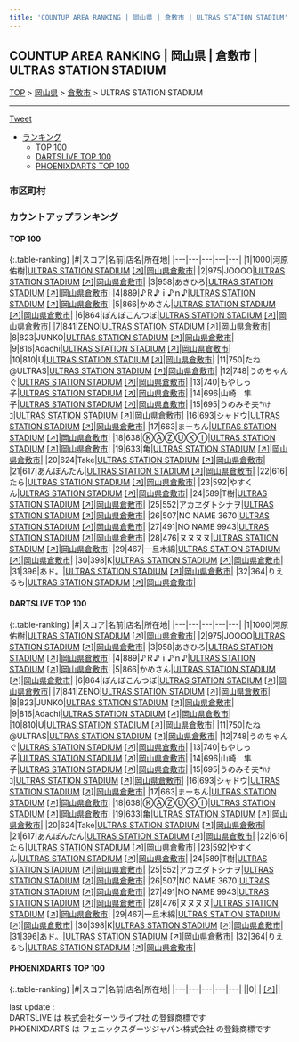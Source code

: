```yaml
---
title: 'COUNTUP AREA RANKING | 岡山県 | 倉敷市 | ULTRAS STATION STADIUM'
---
```

## COUNTUP AREA RANKING | 岡山県 | 倉敷市 | ULTRAS STATION STADIUM

[TOP](/darts/rank/) > [岡山県](/darts/rank/岡山県/) > [倉敷市](/darts/rank/岡山県/倉敷市/) > ULTRAS STATION STADIUM

___

<a href="https://twitter.com/share?ref_src=twsrc%5Etfw" data-text="COUNTUP AREA RANKING | 岡山県倉敷市ULTRAS STATION STADIUM" class="twitter-share-button" data-hashtags="DARTSLIVE,PHOENIXDARTS,darts,ダーツ" data-show-count="false">Tweet</a>

* [ランキング](#カウントアップランキング)
    * [TOP 100](#top-100)
    * [DARTSLIVE TOP 100](#dartslive-top-100)
    * [PHOENIXDARTS TOP 100](#phoenixdarts-top-100)

### 市区町村

<ul>

</ul>

### カウントアップランキング

#### TOP 100



{:.table-ranking}
|#|スコア|名前|店名|所在地|
|---|---|---|---|---|
|1|1000|<span class="rank-name-dl">河原佑樹</span>|<a href="/darts/rank/shops/8de5962e16d362a5a3f63593b5358cc4.html">ULTRAS STATION STADIUM</a> <a href="https://search.dartslive.com/jp/shop/8de5962e16d362a5a3f63593b5358cc4">[↗]</a>|<a href="/darts/rank/岡山県/倉敷市">岡山県倉敷市</a>|
|2|975|<span class="rank-name-dl">JOOOO</span>|<a href="/darts/rank/shops/8de5962e16d362a5a3f63593b5358cc4.html">ULTRAS STATION STADIUM</a> <a href="https://search.dartslive.com/jp/shop/8de5962e16d362a5a3f63593b5358cc4">[↗]</a>|<a href="/darts/rank/岡山県/倉敷市">岡山県倉敷市</a>|
|3|958|<span class="rank-name-dl">あきひろ</span>|<a href="/darts/rank/shops/8de5962e16d362a5a3f63593b5358cc4.html">ULTRAS STATION STADIUM</a> <a href="https://search.dartslive.com/jp/shop/8de5962e16d362a5a3f63593b5358cc4">[↗]</a>|<a href="/darts/rank/岡山県/倉敷市">岡山県倉敷市</a>|
|4|889|<span class="rank-name-dl">♪Ｒ♪ｉ♪ｎ♪</span>|<a href="/darts/rank/shops/8de5962e16d362a5a3f63593b5358cc4.html">ULTRAS STATION STADIUM</a> <a href="https://search.dartslive.com/jp/shop/8de5962e16d362a5a3f63593b5358cc4">[↗]</a>|<a href="/darts/rank/岡山県/倉敷市">岡山県倉敷市</a>|
|5|866|<span class="rank-name-dl">かめさん</span>|<a href="/darts/rank/shops/8de5962e16d362a5a3f63593b5358cc4.html">ULTRAS STATION STADIUM</a> <a href="https://search.dartslive.com/jp/shop/8de5962e16d362a5a3f63593b5358cc4">[↗]</a>|<a href="/darts/rank/岡山県/倉敷市">岡山県倉敷市</a>|
|6|864|<span class="rank-name-dl">ぽんぽこんつぼ</span>|<a href="/darts/rank/shops/8de5962e16d362a5a3f63593b5358cc4.html">ULTRAS STATION STADIUM</a> <a href="https://search.dartslive.com/jp/shop/8de5962e16d362a5a3f63593b5358cc4">[↗]</a>|<a href="/darts/rank/岡山県/倉敷市">岡山県倉敷市</a>|
|7|841|<span class="rank-name-dl">ZENO</span>|<a href="/darts/rank/shops/8de5962e16d362a5a3f63593b5358cc4.html">ULTRAS STATION STADIUM</a> <a href="https://search.dartslive.com/jp/shop/8de5962e16d362a5a3f63593b5358cc4">[↗]</a>|<a href="/darts/rank/岡山県/倉敷市">岡山県倉敷市</a>|
|8|823|<span class="rank-name-dl">JUNKO</span>|<a href="/darts/rank/shops/8de5962e16d362a5a3f63593b5358cc4.html">ULTRAS STATION STADIUM</a> <a href="https://search.dartslive.com/jp/shop/8de5962e16d362a5a3f63593b5358cc4">[↗]</a>|<a href="/darts/rank/岡山県/倉敷市">岡山県倉敷市</a>|
|9|816|<span class="rank-name-dl">Adachi</span>|<a href="/darts/rank/shops/8de5962e16d362a5a3f63593b5358cc4.html">ULTRAS STATION STADIUM</a> <a href="https://search.dartslive.com/jp/shop/8de5962e16d362a5a3f63593b5358cc4">[↗]</a>|<a href="/darts/rank/岡山県/倉敷市">岡山県倉敷市</a>|
|10|810|<span class="rank-name-dl">U</span>|<a href="/darts/rank/shops/8de5962e16d362a5a3f63593b5358cc4.html">ULTRAS STATION STADIUM</a> <a href="https://search.dartslive.com/jp/shop/8de5962e16d362a5a3f63593b5358cc4">[↗]</a>|<a href="/darts/rank/岡山県/倉敷市">岡山県倉敷市</a>|
|11|750|<span class="rank-name-dl">たね@ULTRAS</span>|<a href="/darts/rank/shops/8de5962e16d362a5a3f63593b5358cc4.html">ULTRAS STATION STADIUM</a> <a href="https://search.dartslive.com/jp/shop/8de5962e16d362a5a3f63593b5358cc4">[↗]</a>|<a href="/darts/rank/岡山県/倉敷市">岡山県倉敷市</a>|
|12|748|<span class="rank-name-dl">うのちゃんぐ</span>|<a href="/darts/rank/shops/8de5962e16d362a5a3f63593b5358cc4.html">ULTRAS STATION STADIUM</a> <a href="https://search.dartslive.com/jp/shop/8de5962e16d362a5a3f63593b5358cc4">[↗]</a>|<a href="/darts/rank/岡山県/倉敷市">岡山県倉敷市</a>|
|13|740|<span class="rank-name-dl">もやしっ子</span>|<a href="/darts/rank/shops/8de5962e16d362a5a3f63593b5358cc4.html">ULTRAS STATION STADIUM</a> <a href="https://search.dartslive.com/jp/shop/8de5962e16d362a5a3f63593b5358cc4">[↗]</a>|<a href="/darts/rank/岡山県/倉敷市">岡山県倉敷市</a>|
|14|696|<span class="rank-name-dl">山崎　隼子</span>|<a href="/darts/rank/shops/8de5962e16d362a5a3f63593b5358cc4.html">ULTRAS STATION STADIUM</a> <a href="https://search.dartslive.com/jp/shop/8de5962e16d362a5a3f63593b5358cc4">[↗]</a>|<a href="/darts/rank/岡山県/倉敷市">岡山県倉敷市</a>|
|15|695|<span class="rank-name-dl">うのみそ夫*ﾊﾅｺ</span>|<a href="/darts/rank/shops/8de5962e16d362a5a3f63593b5358cc4.html">ULTRAS STATION STADIUM</a> <a href="https://search.dartslive.com/jp/shop/8de5962e16d362a5a3f63593b5358cc4">[↗]</a>|<a href="/darts/rank/岡山県/倉敷市">岡山県倉敷市</a>|
|16|693|<span class="rank-name-dl">シャドウ</span>|<a href="/darts/rank/shops/8de5962e16d362a5a3f63593b5358cc4.html">ULTRAS STATION STADIUM</a> <a href="https://search.dartslive.com/jp/shop/8de5962e16d362a5a3f63593b5358cc4">[↗]</a>|<a href="/darts/rank/岡山県/倉敷市">岡山県倉敷市</a>|
|17|663|<span class="rank-name-dl">まーちん</span>|<a href="/darts/rank/shops/8de5962e16d362a5a3f63593b5358cc4.html">ULTRAS STATION STADIUM</a> <a href="https://search.dartslive.com/jp/shop/8de5962e16d362a5a3f63593b5358cc4">[↗]</a>|<a href="/darts/rank/岡山県/倉敷市">岡山県倉敷市</a>|
|18|638|<span class="rank-name-dl">ⓀⒶⓏⓊⓀⒾ</span>|<a href="/darts/rank/shops/8de5962e16d362a5a3f63593b5358cc4.html">ULTRAS STATION STADIUM</a> <a href="https://search.dartslive.com/jp/shop/8de5962e16d362a5a3f63593b5358cc4">[↗]</a>|<a href="/darts/rank/岡山県/倉敷市">岡山県倉敷市</a>|
|19|633|<span class="rank-name-dl">亀</span>|<a href="/darts/rank/shops/8de5962e16d362a5a3f63593b5358cc4.html">ULTRAS STATION STADIUM</a> <a href="https://search.dartslive.com/jp/shop/8de5962e16d362a5a3f63593b5358cc4">[↗]</a>|<a href="/darts/rank/岡山県/倉敷市">岡山県倉敷市</a>|
|20|624|<span class="rank-name-dl">Take</span>|<a href="/darts/rank/shops/8de5962e16d362a5a3f63593b5358cc4.html">ULTRAS STATION STADIUM</a> <a href="https://search.dartslive.com/jp/shop/8de5962e16d362a5a3f63593b5358cc4">[↗]</a>|<a href="/darts/rank/岡山県/倉敷市">岡山県倉敷市</a>|
|21|617|<span class="rank-name-dl">あんぽんたん</span>|<a href="/darts/rank/shops/8de5962e16d362a5a3f63593b5358cc4.html">ULTRAS STATION STADIUM</a> <a href="https://search.dartslive.com/jp/shop/8de5962e16d362a5a3f63593b5358cc4">[↗]</a>|<a href="/darts/rank/岡山県/倉敷市">岡山県倉敷市</a>|
|22|616|<span class="rank-name-dl">たら</span>|<a href="/darts/rank/shops/8de5962e16d362a5a3f63593b5358cc4.html">ULTRAS STATION STADIUM</a> <a href="https://search.dartslive.com/jp/shop/8de5962e16d362a5a3f63593b5358cc4">[↗]</a>|<a href="/darts/rank/岡山県/倉敷市">岡山県倉敷市</a>|
|23|592|<span class="rank-name-dl">やすくん</span>|<a href="/darts/rank/shops/8de5962e16d362a5a3f63593b5358cc4.html">ULTRAS STATION STADIUM</a> <a href="https://search.dartslive.com/jp/shop/8de5962e16d362a5a3f63593b5358cc4">[↗]</a>|<a href="/darts/rank/岡山県/倉敷市">岡山県倉敷市</a>|
|24|589|<span class="rank-name-dl">T樹</span>|<a href="/darts/rank/shops/8de5962e16d362a5a3f63593b5358cc4.html">ULTRAS STATION STADIUM</a> <a href="https://search.dartslive.com/jp/shop/8de5962e16d362a5a3f63593b5358cc4">[↗]</a>|<a href="/darts/rank/岡山県/倉敷市">岡山県倉敷市</a>|
|25|552|<span class="rank-name-dl">アカヱダトシナヲ</span>|<a href="/darts/rank/shops/8de5962e16d362a5a3f63593b5358cc4.html">ULTRAS STATION STADIUM</a> <a href="https://search.dartslive.com/jp/shop/8de5962e16d362a5a3f63593b5358cc4">[↗]</a>|<a href="/darts/rank/岡山県/倉敷市">岡山県倉敷市</a>|
|26|507|<span class="rank-name-dl">NO NAME 3670</span>|<a href="/darts/rank/shops/8de5962e16d362a5a3f63593b5358cc4.html">ULTRAS STATION STADIUM</a> <a href="https://search.dartslive.com/jp/shop/8de5962e16d362a5a3f63593b5358cc4">[↗]</a>|<a href="/darts/rank/岡山県/倉敷市">岡山県倉敷市</a>|
|27|491|<span class="rank-name-dl">NO NAME 9943</span>|<a href="/darts/rank/shops/8de5962e16d362a5a3f63593b5358cc4.html">ULTRAS STATION STADIUM</a> <a href="https://search.dartslive.com/jp/shop/8de5962e16d362a5a3f63593b5358cc4">[↗]</a>|<a href="/darts/rank/岡山県/倉敷市">岡山県倉敷市</a>|
|28|476|<span class="rank-name-dl">ヌヌヌヌ</span>|<a href="/darts/rank/shops/8de5962e16d362a5a3f63593b5358cc4.html">ULTRAS STATION STADIUM</a> <a href="https://search.dartslive.com/jp/shop/8de5962e16d362a5a3f63593b5358cc4">[↗]</a>|<a href="/darts/rank/岡山県/倉敷市">岡山県倉敷市</a>|
|29|467|<span class="rank-name-dl">一旦木綿</span>|<a href="/darts/rank/shops/8de5962e16d362a5a3f63593b5358cc4.html">ULTRAS STATION STADIUM</a> <a href="https://search.dartslive.com/jp/shop/8de5962e16d362a5a3f63593b5358cc4">[↗]</a>|<a href="/darts/rank/岡山県/倉敷市">岡山県倉敷市</a>|
|30|398|<span class="rank-name-dl">K</span>|<a href="/darts/rank/shops/8de5962e16d362a5a3f63593b5358cc4.html">ULTRAS STATION STADIUM</a> <a href="https://search.dartslive.com/jp/shop/8de5962e16d362a5a3f63593b5358cc4">[↗]</a>|<a href="/darts/rank/岡山県/倉敷市">岡山県倉敷市</a>|
|31|396|<span class="rank-name-dl">あド。</span>|<a href="/darts/rank/shops/8de5962e16d362a5a3f63593b5358cc4.html">ULTRAS STATION STADIUM</a> <a href="https://search.dartslive.com/jp/shop/8de5962e16d362a5a3f63593b5358cc4">[↗]</a>|<a href="/darts/rank/岡山県/倉敷市">岡山県倉敷市</a>|
|32|364|<span class="rank-name-dl">りえるも</span>|<a href="/darts/rank/shops/8de5962e16d362a5a3f63593b5358cc4.html">ULTRAS STATION STADIUM</a> <a href="https://search.dartslive.com/jp/shop/8de5962e16d362a5a3f63593b5358cc4">[↗]</a>|<a href="/darts/rank/岡山県/倉敷市">岡山県倉敷市</a>|


#### DARTSLIVE TOP 100



{:.table-ranking}
|#|スコア|名前|店名|所在地|
|---|---|---|---|---|
|1|1000|<span class="rank-name-dl">河原佑樹</span>|<a href="/darts/rank/shops/8de5962e16d362a5a3f63593b5358cc4.html">ULTRAS STATION STADIUM</a> <a href="https://search.dartslive.com/jp/shop/8de5962e16d362a5a3f63593b5358cc4">[↗]</a>|<a href="/darts/rank/岡山県/倉敷市">岡山県倉敷市</a>|
|2|975|<span class="rank-name-dl">JOOOO</span>|<a href="/darts/rank/shops/8de5962e16d362a5a3f63593b5358cc4.html">ULTRAS STATION STADIUM</a> <a href="https://search.dartslive.com/jp/shop/8de5962e16d362a5a3f63593b5358cc4">[↗]</a>|<a href="/darts/rank/岡山県/倉敷市">岡山県倉敷市</a>|
|3|958|<span class="rank-name-dl">あきひろ</span>|<a href="/darts/rank/shops/8de5962e16d362a5a3f63593b5358cc4.html">ULTRAS STATION STADIUM</a> <a href="https://search.dartslive.com/jp/shop/8de5962e16d362a5a3f63593b5358cc4">[↗]</a>|<a href="/darts/rank/岡山県/倉敷市">岡山県倉敷市</a>|
|4|889|<span class="rank-name-dl">♪Ｒ♪ｉ♪ｎ♪</span>|<a href="/darts/rank/shops/8de5962e16d362a5a3f63593b5358cc4.html">ULTRAS STATION STADIUM</a> <a href="https://search.dartslive.com/jp/shop/8de5962e16d362a5a3f63593b5358cc4">[↗]</a>|<a href="/darts/rank/岡山県/倉敷市">岡山県倉敷市</a>|
|5|866|<span class="rank-name-dl">かめさん</span>|<a href="/darts/rank/shops/8de5962e16d362a5a3f63593b5358cc4.html">ULTRAS STATION STADIUM</a> <a href="https://search.dartslive.com/jp/shop/8de5962e16d362a5a3f63593b5358cc4">[↗]</a>|<a href="/darts/rank/岡山県/倉敷市">岡山県倉敷市</a>|
|6|864|<span class="rank-name-dl">ぽんぽこんつぼ</span>|<a href="/darts/rank/shops/8de5962e16d362a5a3f63593b5358cc4.html">ULTRAS STATION STADIUM</a> <a href="https://search.dartslive.com/jp/shop/8de5962e16d362a5a3f63593b5358cc4">[↗]</a>|<a href="/darts/rank/岡山県/倉敷市">岡山県倉敷市</a>|
|7|841|<span class="rank-name-dl">ZENO</span>|<a href="/darts/rank/shops/8de5962e16d362a5a3f63593b5358cc4.html">ULTRAS STATION STADIUM</a> <a href="https://search.dartslive.com/jp/shop/8de5962e16d362a5a3f63593b5358cc4">[↗]</a>|<a href="/darts/rank/岡山県/倉敷市">岡山県倉敷市</a>|
|8|823|<span class="rank-name-dl">JUNKO</span>|<a href="/darts/rank/shops/8de5962e16d362a5a3f63593b5358cc4.html">ULTRAS STATION STADIUM</a> <a href="https://search.dartslive.com/jp/shop/8de5962e16d362a5a3f63593b5358cc4">[↗]</a>|<a href="/darts/rank/岡山県/倉敷市">岡山県倉敷市</a>|
|9|816|<span class="rank-name-dl">Adachi</span>|<a href="/darts/rank/shops/8de5962e16d362a5a3f63593b5358cc4.html">ULTRAS STATION STADIUM</a> <a href="https://search.dartslive.com/jp/shop/8de5962e16d362a5a3f63593b5358cc4">[↗]</a>|<a href="/darts/rank/岡山県/倉敷市">岡山県倉敷市</a>|
|10|810|<span class="rank-name-dl">U</span>|<a href="/darts/rank/shops/8de5962e16d362a5a3f63593b5358cc4.html">ULTRAS STATION STADIUM</a> <a href="https://search.dartslive.com/jp/shop/8de5962e16d362a5a3f63593b5358cc4">[↗]</a>|<a href="/darts/rank/岡山県/倉敷市">岡山県倉敷市</a>|
|11|750|<span class="rank-name-dl">たね@ULTRAS</span>|<a href="/darts/rank/shops/8de5962e16d362a5a3f63593b5358cc4.html">ULTRAS STATION STADIUM</a> <a href="https://search.dartslive.com/jp/shop/8de5962e16d362a5a3f63593b5358cc4">[↗]</a>|<a href="/darts/rank/岡山県/倉敷市">岡山県倉敷市</a>|
|12|748|<span class="rank-name-dl">うのちゃんぐ</span>|<a href="/darts/rank/shops/8de5962e16d362a5a3f63593b5358cc4.html">ULTRAS STATION STADIUM</a> <a href="https://search.dartslive.com/jp/shop/8de5962e16d362a5a3f63593b5358cc4">[↗]</a>|<a href="/darts/rank/岡山県/倉敷市">岡山県倉敷市</a>|
|13|740|<span class="rank-name-dl">もやしっ子</span>|<a href="/darts/rank/shops/8de5962e16d362a5a3f63593b5358cc4.html">ULTRAS STATION STADIUM</a> <a href="https://search.dartslive.com/jp/shop/8de5962e16d362a5a3f63593b5358cc4">[↗]</a>|<a href="/darts/rank/岡山県/倉敷市">岡山県倉敷市</a>|
|14|696|<span class="rank-name-dl">山崎　隼子</span>|<a href="/darts/rank/shops/8de5962e16d362a5a3f63593b5358cc4.html">ULTRAS STATION STADIUM</a> <a href="https://search.dartslive.com/jp/shop/8de5962e16d362a5a3f63593b5358cc4">[↗]</a>|<a href="/darts/rank/岡山県/倉敷市">岡山県倉敷市</a>|
|15|695|<span class="rank-name-dl">うのみそ夫*ﾊﾅｺ</span>|<a href="/darts/rank/shops/8de5962e16d362a5a3f63593b5358cc4.html">ULTRAS STATION STADIUM</a> <a href="https://search.dartslive.com/jp/shop/8de5962e16d362a5a3f63593b5358cc4">[↗]</a>|<a href="/darts/rank/岡山県/倉敷市">岡山県倉敷市</a>|
|16|693|<span class="rank-name-dl">シャドウ</span>|<a href="/darts/rank/shops/8de5962e16d362a5a3f63593b5358cc4.html">ULTRAS STATION STADIUM</a> <a href="https://search.dartslive.com/jp/shop/8de5962e16d362a5a3f63593b5358cc4">[↗]</a>|<a href="/darts/rank/岡山県/倉敷市">岡山県倉敷市</a>|
|17|663|<span class="rank-name-dl">まーちん</span>|<a href="/darts/rank/shops/8de5962e16d362a5a3f63593b5358cc4.html">ULTRAS STATION STADIUM</a> <a href="https://search.dartslive.com/jp/shop/8de5962e16d362a5a3f63593b5358cc4">[↗]</a>|<a href="/darts/rank/岡山県/倉敷市">岡山県倉敷市</a>|
|18|638|<span class="rank-name-dl">ⓀⒶⓏⓊⓀⒾ</span>|<a href="/darts/rank/shops/8de5962e16d362a5a3f63593b5358cc4.html">ULTRAS STATION STADIUM</a> <a href="https://search.dartslive.com/jp/shop/8de5962e16d362a5a3f63593b5358cc4">[↗]</a>|<a href="/darts/rank/岡山県/倉敷市">岡山県倉敷市</a>|
|19|633|<span class="rank-name-dl">亀</span>|<a href="/darts/rank/shops/8de5962e16d362a5a3f63593b5358cc4.html">ULTRAS STATION STADIUM</a> <a href="https://search.dartslive.com/jp/shop/8de5962e16d362a5a3f63593b5358cc4">[↗]</a>|<a href="/darts/rank/岡山県/倉敷市">岡山県倉敷市</a>|
|20|624|<span class="rank-name-dl">Take</span>|<a href="/darts/rank/shops/8de5962e16d362a5a3f63593b5358cc4.html">ULTRAS STATION STADIUM</a> <a href="https://search.dartslive.com/jp/shop/8de5962e16d362a5a3f63593b5358cc4">[↗]</a>|<a href="/darts/rank/岡山県/倉敷市">岡山県倉敷市</a>|
|21|617|<span class="rank-name-dl">あんぽんたん</span>|<a href="/darts/rank/shops/8de5962e16d362a5a3f63593b5358cc4.html">ULTRAS STATION STADIUM</a> <a href="https://search.dartslive.com/jp/shop/8de5962e16d362a5a3f63593b5358cc4">[↗]</a>|<a href="/darts/rank/岡山県/倉敷市">岡山県倉敷市</a>|
|22|616|<span class="rank-name-dl">たら</span>|<a href="/darts/rank/shops/8de5962e16d362a5a3f63593b5358cc4.html">ULTRAS STATION STADIUM</a> <a href="https://search.dartslive.com/jp/shop/8de5962e16d362a5a3f63593b5358cc4">[↗]</a>|<a href="/darts/rank/岡山県/倉敷市">岡山県倉敷市</a>|
|23|592|<span class="rank-name-dl">やすくん</span>|<a href="/darts/rank/shops/8de5962e16d362a5a3f63593b5358cc4.html">ULTRAS STATION STADIUM</a> <a href="https://search.dartslive.com/jp/shop/8de5962e16d362a5a3f63593b5358cc4">[↗]</a>|<a href="/darts/rank/岡山県/倉敷市">岡山県倉敷市</a>|
|24|589|<span class="rank-name-dl">T樹</span>|<a href="/darts/rank/shops/8de5962e16d362a5a3f63593b5358cc4.html">ULTRAS STATION STADIUM</a> <a href="https://search.dartslive.com/jp/shop/8de5962e16d362a5a3f63593b5358cc4">[↗]</a>|<a href="/darts/rank/岡山県/倉敷市">岡山県倉敷市</a>|
|25|552|<span class="rank-name-dl">アカヱダトシナヲ</span>|<a href="/darts/rank/shops/8de5962e16d362a5a3f63593b5358cc4.html">ULTRAS STATION STADIUM</a> <a href="https://search.dartslive.com/jp/shop/8de5962e16d362a5a3f63593b5358cc4">[↗]</a>|<a href="/darts/rank/岡山県/倉敷市">岡山県倉敷市</a>|
|26|507|<span class="rank-name-dl">NO NAME 3670</span>|<a href="/darts/rank/shops/8de5962e16d362a5a3f63593b5358cc4.html">ULTRAS STATION STADIUM</a> <a href="https://search.dartslive.com/jp/shop/8de5962e16d362a5a3f63593b5358cc4">[↗]</a>|<a href="/darts/rank/岡山県/倉敷市">岡山県倉敷市</a>|
|27|491|<span class="rank-name-dl">NO NAME 9943</span>|<a href="/darts/rank/shops/8de5962e16d362a5a3f63593b5358cc4.html">ULTRAS STATION STADIUM</a> <a href="https://search.dartslive.com/jp/shop/8de5962e16d362a5a3f63593b5358cc4">[↗]</a>|<a href="/darts/rank/岡山県/倉敷市">岡山県倉敷市</a>|
|28|476|<span class="rank-name-dl">ヌヌヌヌ</span>|<a href="/darts/rank/shops/8de5962e16d362a5a3f63593b5358cc4.html">ULTRAS STATION STADIUM</a> <a href="https://search.dartslive.com/jp/shop/8de5962e16d362a5a3f63593b5358cc4">[↗]</a>|<a href="/darts/rank/岡山県/倉敷市">岡山県倉敷市</a>|
|29|467|<span class="rank-name-dl">一旦木綿</span>|<a href="/darts/rank/shops/8de5962e16d362a5a3f63593b5358cc4.html">ULTRAS STATION STADIUM</a> <a href="https://search.dartslive.com/jp/shop/8de5962e16d362a5a3f63593b5358cc4">[↗]</a>|<a href="/darts/rank/岡山県/倉敷市">岡山県倉敷市</a>|
|30|398|<span class="rank-name-dl">K</span>|<a href="/darts/rank/shops/8de5962e16d362a5a3f63593b5358cc4.html">ULTRAS STATION STADIUM</a> <a href="https://search.dartslive.com/jp/shop/8de5962e16d362a5a3f63593b5358cc4">[↗]</a>|<a href="/darts/rank/岡山県/倉敷市">岡山県倉敷市</a>|
|31|396|<span class="rank-name-dl">あド。</span>|<a href="/darts/rank/shops/8de5962e16d362a5a3f63593b5358cc4.html">ULTRAS STATION STADIUM</a> <a href="https://search.dartslive.com/jp/shop/8de5962e16d362a5a3f63593b5358cc4">[↗]</a>|<a href="/darts/rank/岡山県/倉敷市">岡山県倉敷市</a>|
|32|364|<span class="rank-name-dl">りえるも</span>|<a href="/darts/rank/shops/8de5962e16d362a5a3f63593b5358cc4.html">ULTRAS STATION STADIUM</a> <a href="https://search.dartslive.com/jp/shop/8de5962e16d362a5a3f63593b5358cc4">[↗]</a>|<a href="/darts/rank/岡山県/倉敷市">岡山県倉敷市</a>|


#### PHOENIXDARTS TOP 100



{:.table-ranking}
|#|スコア|名前|店名|所在地|
|---|---|---|---|---|
||0|<span class="rank-name-dl"> </span>|<a href="/darts/rank/shops/.html"></a> <a href="">[↗]</a>|<a href="/darts/rank//"></a>|


<div class="footer border-top border-gray-light mt-5 pt-3 text-right text-gray">
    last update : <span style="font-weight: italic" id="foot_last_modified"></span><br />
    DARTSLIVE は 株式会社ダーツライブ社 の登録商標です<br />
    PHOENIXDARTS は フェニックスダーツジャパン株式会社 の登録商標です<br />
</div>

<script src="https://cdnjs.cloudflare.com/ajax/libs/jquery.tablesorter/2.31.3/js/jquery.tablesorter.min.js" integrity="sha512-qzgd5cYSZcosqpzpn7zF2ZId8f/8CHmFKZ8j7mU4OUXTNRd5g+ZHBPsgKEwoqxCtdQvExE5LprwwPAgoicguNg==" crossorigin="anonymous" referrerpolicy="no-referrer"></script>
<link rel="stylesheet" href="https://cdnjs.cloudflare.com/ajax/libs/jquery.tablesorter/2.31.3/css/theme.default.min.css" integrity="sha512-wghhOJkjQX0Lh3NSWvNKeZ0ZpNn+SPVXX1Qyc9OCaogADktxrBiBdKGDoqVUOyhStvMBmJQ8ZdMHiR3wuEq8+w==" crossorigin="anonymous" referrerpolicy="no-referrer" />
<script>
$(function() {
    $(".table-ranking").tablesorter({sortList:[[0, 0]]});
    $("#foot_last_modified").text(formatDate(new Date(document.lastModified), 'yyyy-MM-dd HH:mm:ss'));
});
</script>

<script async src="https://platform.twitter.com/widgets.js" charset="utf-8"></script>